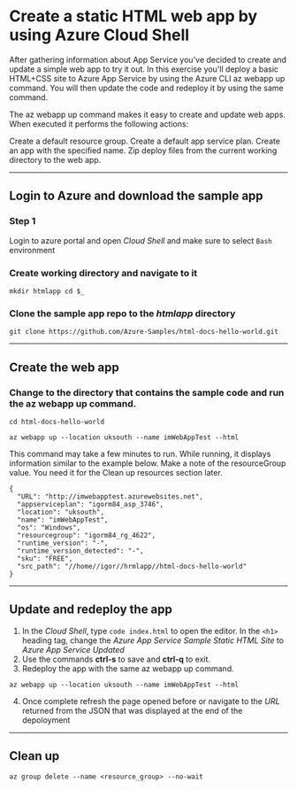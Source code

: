 # Create a static HTML web app by using Azure Cloud Shell

After gathering information about App Service you've decided to create and update a simple web app to try it out. In this exercise you'll deploy a basic HTML+CSS site to Azure App Service by using the Azure CLI az webapp up command. You will then update the code and redeploy it by using the same command.

The az webapp up command makes it easy to create and update web apps. When executed it performs the following actions:

Create a default resource group.
Create a default app service plan.
Create an app with the specified name.
Zip deploy files from the current working directory to the web app.

---

## Login to Azure and download the sample app

### Step 1
Login to azure portal and open *Cloud Shell* and make sure to select `Bash` environment

### Create working directory and navigate to it
`mkdir htmlapp cd $_`

### Clone the sample app repo to the *htmlapp* directory
`git clone https://github.com/Azure-Samples/html-docs-hello-world.git`

---

## Create the web app

### Change to the directory that contains the sample code and run the az webapp up command.

```
cd html-docs-hello-world

az webapp up --location uksouth --name imWebAppTest --html
```
This command may take a few minutes to run. While running, it displays information similar to the example below. Make a note of the resourceGroup value. You need it for the Clean up resources section later.
```
{
  "URL": "http://imwebapptest.azurewebsites.net",
  "appserviceplan": "igorm84_asp_3746",
  "location": "uksouth",
  "name": "imWebAppTest",
  "os": "Windows",
  "resourcegroup": "igorm84_rg_4622",
  "runtime_version": "-",
  "runtime_version_detected": "-",
  "sku": "FREE",
  "src_path": "//home//igor//hrmlapp//html-docs-hello-world"
}
```
---
## Update and redeploy the app
1. In the *Cloud Shell*, type `code index.html` to open the editor. In the `<h1>` heading tag, change the *Azure App Service Sample Static HTML Site* to *Azure App Service Updated*
2. Use the commands **ctrl-s** to save and **ctrl-q** to exit.
3. Redeploy the app with the same az webapp up command.
```
az webapp up --location uksouth --name imWebAppTest --html
```
4. Once complete refresh the page opened before or navigate to the *URL* returned from the JSON that was displayed at the end of the depoloyment
---
## Clean up 
```
az group delete --name <resource_group> --no-wait
```